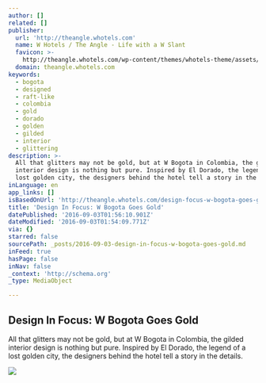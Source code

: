 ```yaml
---
author: []
related: []
publisher:
  url: 'http://theangle.whotels.com'
  name: W Hotels / The Angle - Life with a W Slant
  favicon: >-
    http://theangle.whotels.com/wp-content/themes/whotels-theme/assets/img/favicon.png
  domain: theangle.whotels.com
keywords:
  - bogota
  - designed
  - raft-like
  - colombia
  - gold
  - dorado
  - golden
  - gilded
  - interior
  - glittering
description: >-
  All that glitters may not be gold, but at W Bogota in Colombia, the gilded
  interior design is nothing but pure. Inspired by El Dorado, the legend of a
  lost golden city, the designers behind the hotel tell a story in the details.
inLanguage: en
app_links: []
isBasedOnUrl: 'http://theangle.whotels.com/design-focus-w-bogota-goes-gold/'
title: 'Design In Focus: W Bogota Goes Gold'
datePublished: '2016-09-03T01:56:10.901Z'
dateModified: '2016-09-03T01:54:09.771Z'
via: {}
starred: false
sourcePath: _posts/2016-09-03-design-in-focus-w-bogota-goes-gold.md
inFeed: true
hasPage: false
inNav: false
_context: 'http://schema.org'
_type: MediaObject

---
```

<article style=""><h1>Design In Focus: W Bogota Goes Gold</h1><p>All that glitters may not be gold, but at W Bogota in Colombia, the gilded interior design is nothing but pure. Inspired by El Dorado, the legend of a lost golden city, the designers behind the hotel tell a story in the details.</p><img src="http://d30i07b9wlivv4.cloudfront.net/uploads/2016/03/25182849/w-hotels-bogota.jpg" /></article>